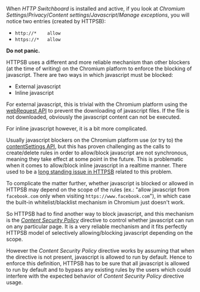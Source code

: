 When *HTTP Switchboard* is installed and active, if you look at *Chromium Settings*/*Privacy*/*Content settings*/*Javascript*/*Manage exceptions*, you will notice two entries (created by HTTPSB):

- `http://*    allow`
- `https://*   allow`

**Do not panic.**

HTTPSB uses a different and more reliable mechanism than other blockers (at the time of writing) on the Chromium platform to enforce the blocking of javascript. There are two ways in which javascript must be blocked:

- External javascript
- Inline javascript

For external javascript, this is trivial with the Chromium platform using the [webRequest API](http://developer.chrome.com/extensions/webRequest.html) to prevent the downloading of javascript files. If the file is not downloaded, obviously the javascript content can not be executed.

For inline javascript however, it is a bit more complicated.

Usually javascript blockers on the Chromium platform use (or try to) the [contentSettings API](http://developer.chrome.com/extensions/contentSettings.html), but this has proven challenging as the calls to create/delete rules in order to allow/block javascript are not synchronous, meaning they take effect at some point in the future. This is problematic when it comes to allow/block inline javascript in a realtime manner. There used to be a [long standing issue in HTTPSB](/gorhill/httpswitchboard/issues/35) related to this problem.

To complicate the matter further, whether javascript is blocked or allowed in HTTPSB may depend on the scope of the rules (ex.: "allow javascript from `facebook.com` only when visiting `https://www.facebook.com`"), in which case the built-in whitelist/blacklist mechanism in Chromium just doesn't work.

So HTTPSB had to find another way to block javascript, and this mechanism is the [*Content Security Policy*](http://en.wikipedia.org/wiki/Content_Security_Policy) directive to control whether javascript can run on any particular page. It is a very reliable mechanism and it fits perfectly HTTPSB model of selectively allowing/blocking javascript depending on the scope.

However the *Content Security Policy* directive works by assuming that when the directive is not present, javascript is allowed to run by default. Hence to enforce this definition, HTTPSB has to be sure that all javascript is allowed to run by default and to bypass any existing rules by the users which could interfere with the expected behavior of *Content Security Policy* directive usage.